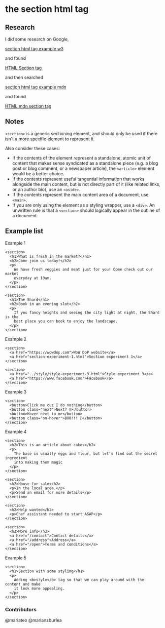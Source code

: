# the **section** html tag

## Research

I did some research on Google,

[section html tag example w3](https://www.google.com/search?q=section+html+tag+example+w3)

and found

[HTML Section tag](https://www.w3schools.com/tags/tag_section.asp)

and then searched

[section html tag example mdn](https://www.google.com/search?q=section+html+tag+example+mdn)

and found

[HTML mdn section tag](https://developer.mozilla.org/en-US/docs/Web/HTML/Element/section)

## Notes

`<section>` is a generic sectioning element, and should only be used if there isn't a more specific element to represent it.

Also consider these cases:

- If the contents of the element represent a standalone, atomic unit of content that makes sense syndicated as a standalone piece (e.g. a blog post or blog comment, or a newspaper article), the `<article>` element would be a better choice.
- If the contents represent useful tangential information that works alongside the main content, but is not directly part of it (like related links, or an author bio), use an `<aside>`.
- If the contents represent the main content area of a document, use `<main>`.
- If you are only using the element as a styling wrapper, use a `<div>`. An unwritten rule is that a `<section>` should logically appear in the outline of a document.

## Example list

Example 1

```html:
<section>
  <h1>What is fresh in the market?</h1>
  <h2>Come join us today!</h2>
  <p>
    We have fresh veggies and meat just for you! Come check out our market
    everyday at 10am.
  </p>
</section>

<section>
  <h1>The Shard</h1>
  <h2>Book in an evening slot</h2>
  <p>
    If you fancy heights and seeing the city light at night, the Shard is the
    best place you can book to enjoy the landscape.
  </p>
</section>
```

Example 2

```html:
<section>
  <a href="https://wowdop.com">WoW DoP website</a>
  <a href="section-experiment-1.html">Section experiment 1</a>
</section>

<section>
  <a href="../style/style-experiment-3.html">Style experiment 3</a>
  <a href="https://www.facebook.com">Facebook</a>
</section>
```

Example 3

```html:
<section>
  <button>Click me cuz I do nothing</button>
  <button class="next">Next? 🤓</button>
  <button>Hover next to me</button>
  <button class="on-hover">BOO!!! 👻</button>
</section>
```

Example 4

```html:
<section>
  <h2>This is an article about cakes</h2>
  <p>
    The base is usually eggs and flour, but let's find out the secret ingredient
    into making them magic
  </p>
</section>

<section>
  <h2>House for sale</h2>
  <p>In the local area.</p>
  <p>Send an email for more details</p>
</section>

<section>
  <h2>Help wanted</h2>
  <p>Chef assistant needed to start ASAP</p>
</section>

<section>
  <h3>More info</h3>
  <a href="/contact">Contact details</a>
  <a href="/address">Address</a>
  <a href="/open">Terms and conditions</a>
</section>
```

Example 5

```html:
<section>
  <h1>Section with some styling</h1>
  <p>
    Adding <b>style</b> tag so that we can play around with the content and make
    it look more appealing.
  </p>
</section>
```

### Contributors

@mariateo
@marianzburlea
